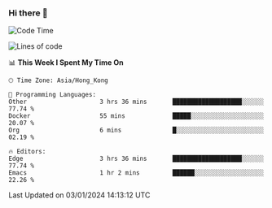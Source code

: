 ### Hi there 👋

<!--
**nicehiro/nicehiro** is a ✨ _special_ ✨ repository because its `README.md` (this file) appears on your GitHub profile.

Here are some ideas to get you started:

- 🔭 I’m currently working on ...
- 🌱 I’m currently learning ...
- 👯 I’m looking to collaborate on ...
- 🤔 I’m looking for help with ...
- 💬 Ask me about ...
- 📫 How to reach me: ...
- 😄 Pronouns: ...
- ⚡ Fun fact: ...
-->

<!--START_SECTION:waka-->
![Code Time](http://img.shields.io/badge/Code%20Time-186%20hrs%2012%20mins-blue)

![Lines of code](https://img.shields.io/badge/From%20Hello%20World%20I%27ve%20Written-2.6%20million%20lines%20of%20code-blue)

📊 **This Week I Spent My Time On** 

```text
🕑︎ Time Zone: Asia/Hong_Kong

💬 Programming Languages: 
Other                    3 hrs 36 mins       ███████████████████░░░░░░   77.74 % 
Docker                   55 mins             █████░░░░░░░░░░░░░░░░░░░░   20.07 % 
Org                      6 mins              █░░░░░░░░░░░░░░░░░░░░░░░░   02.19 % 

🔥 Editors: 
Edge                     3 hrs 36 mins       ███████████████████░░░░░░   77.74 % 
Emacs                    1 hr 2 mins         ██████░░░░░░░░░░░░░░░░░░░   22.26 % 
```


 Last Updated on 03/01/2024 14:13:12 UTC
<!--END_SECTION:waka-->
